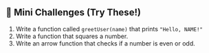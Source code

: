 ## 🧠 Mini Challenges (Try These!)

1. Write a function called `greetUser(name)` that prints `"Hello, NAME!"`
2. Write a function that squares a number.
3. Write an arrow function that checks if a number is even or odd.